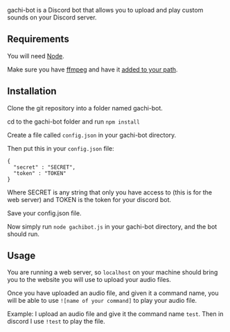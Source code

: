 gachi-bot is a Discord bot that allows you to upload and play custom sounds on your Discord server.

## Requirements

You will need [Node](https://nodejs.org/en/).

Make sure you have [ffmpeg](https://ffmpeg.org/download.html) and have it [added to your path](https://github.com/adaptlearning/adapt_authoring/wiki/Installing-FFmpeg).

## Installation
Clone the git repository into a folder named gachi-bot.

cd to the gachi-bot folder and run `npm install`

Create a file called `config.json` in your gachi-bot directory.

Then put this in your `config.json` file:

```
{
  "secret" : "SECRET",
  "token" : "TOKEN"
}
```

Where SECRET is any string that only you have access to (this is for the web server)
and TOKEN is the token for your discord bot.

Save your config.json file.

Now simply run `node gachibot.js` in your gachi-bot directory, and the bot should run.

## Usage

You are running a web server, so `localhost` on your machine should bring you to the website you will use to upload your audio files.

Once you have uploaded an audio file, and given it a command name, you will be able to use `![name of your command]` to play your audio file.

Example: I upload an audio file and give it the command name `test`. Then in discord I use `!test` to play the file.
